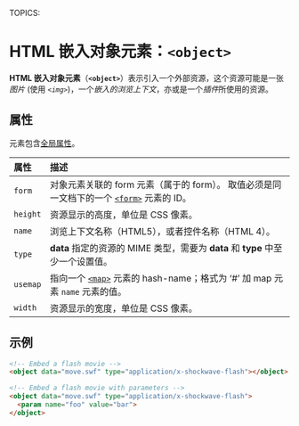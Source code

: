 TOPICS: <object>

# HTML 嵌入对象元素：`<object>`

**HTML 嵌入对象元素**（**`<object>`**）表示引入一个外部资源，这个资源可能是一张*图片* (使用 *`<img>`*)，一个*嵌入的浏览上下文*，亦或是一个*插件*所使用的资源。

## 属性

元素包含[全局属性](/zh-hans/webfrontend/HTML_Global_Attributes)。

| 属性 | 描述 |
| :-- | :-- |
| `form` | 对象元素关联的 form 元素（属于的 form）。 取值必须是同一文档下的一个 [`<form>`](/zh-hans/webfrontend/<form>) 元素的 ID。 |
| `height` | 资源显示的高度，单位是 CSS 像素。 |
| `name` | 浏览上下文名称（HTML5），或者控件名称（HTML 4）。 |
| `type` | **data** 指定的资源的 MIME 类型，需要为 **data** 和 **type** 中至少一个设置值。 |
| `usemap` | 指向一个 [`<map>`](/zh-hans/webfrontend/<map>) 元素的 hash-name；格式为 ‘#’ 加 map 元素 `name` 元素的值。 |
| `width` | 资源显示的宽度，单位是 CSS 像素。 |

## 示例

```html
<!-- Embed a flash movie -->
<object data="move.swf" type="application/x-shockwave-flash"></object>

<!-- Embed a flash movie with parameters -->
<object data="move.swf" type="application/x-shockwave-flash">
  <param name="foo" value="bar">
</object>
```
